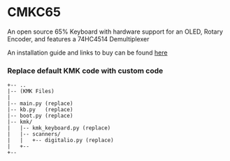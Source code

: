 # CMKC65
  
An open source 65% Keyboard with hardware support for an OLED, Rotary Encoder, and features a 74HC4514 Demultiplexer

An installation guide and links to buy can be found [here](https://github.com/thomasdevine01/cmkc-keyboard)


### Replace default KMK code with custom code

```
+-- ..
|-- (KMK Files)
|
|-- main.py (replace)
|-- kb.py   (replace)
|-- boot.py (replace)
|-- kmk/
|   |-- kmk_keyboard.py (replace)
|   |-- scanners/
|   |   +-- digitalio.py (replace)
|   +--
+--
```